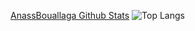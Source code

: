 [AnassBouallaga Github Stats](https://github-readme-stats.vercel.app/api?username=anass01&show_icons=true&theme=default)
![Top Langs](https://github-readme-stats.vercel.app/api/top-langs/?username=anass01&layout=compact)
